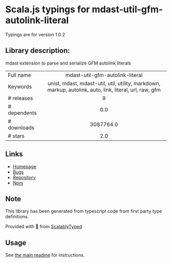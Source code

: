 
# Scala.js typings for mdast-util-gfm-autolink-literal

Typings are for version 1.0.2

## Library description:
mdast extension to parse and serialize GFM autolink literals

|                    |                 |
| ------------------ | :-------------: |
| Full name          | mdast-util-gfm-autolink-literal |
| Keywords           | unist, mdast, mdast-util, util, utility, markdown, markup, autolink, auto, link, literal, url, raw, gfm |
| # releases         | 9 |
| # dependents       | 0.0 |
| # downloads        | 3087764.0 |
| # stars            | 2.0 |

## Links
- [Homepage](https://github.com/syntax-tree/mdast-util-gfm-autolink-literal#readme)
- [Bugs](https://github.com/syntax-tree/mdast-util-gfm-autolink-literal/issues)
- [Repository](https://github.com/syntax-tree/mdast-util-gfm-autolink-literal)
- [Npm](https://www.npmjs.com/package/mdast-util-gfm-autolink-literal)
    


## Note
This library has been generated from typescript code from first party type definitions.

Provided with :purple_heart: from [ScalablyTyped](https://github.com/oyvindberg/ScalablyTyped)

## Usage
See [the main readme](../../readme.md) for instructions.


